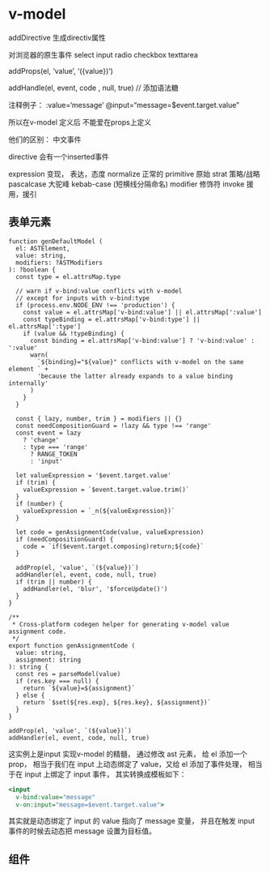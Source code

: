 # v-model  

addDirective 生成directiv属性

对浏览器的原生事件
select  input radio checkbox  texttarea

addProps(el, ‘value’, ‘$(${value})’)

addHandle(el, event, code , null, true) // 添加语法糖

注释例子：
:value=‘message’
@input=“message=$event.target.value”

所以在v-model 定义后 不能爱在props上定义

他们的区别： 中文事件

directive 会有一个inserted事件

expression  变现， 表达，态度
normalize  正常的
primitive  原始
strat  策略/战略
pascalcase 大驼峰
kebab-case (短横线分隔命名)
modifier 修饰符
invoke  援用，援引

## 表单元素

```JS
function genDefaultModel (
  el: ASTElement,
  value: string,
  modifiers: ?ASTModifiers
): ?boolean {
  const type = el.attrsMap.type

  // warn if v-bind:value conflicts with v-model
  // except for inputs with v-bind:type
  if (process.env.NODE_ENV !== 'production') {
    const value = el.attrsMap['v-bind:value'] || el.attrsMap[':value']
    const typeBinding = el.attrsMap['v-bind:type'] || el.attrsMap[':type']
    if (value && !typeBinding) {
      const binding = el.attrsMap['v-bind:value'] ? 'v-bind:value' : ':value'
      warn(
        `${binding}="${value}" conflicts with v-model on the same element ` +
        'because the latter already expands to a value binding internally'
      )
    }
  }

  const { lazy, number, trim } = modifiers || {}
  const needCompositionGuard = !lazy && type !== 'range'
  const event = lazy
    ? 'change'
    : type === 'range'
      ? RANGE_TOKEN
      : 'input'

  let valueExpression = '$event.target.value'
  if (trim) {
    valueExpression = `$event.target.value.trim()`
  }
  if (number) {
    valueExpression = `_n(${valueExpression})`
  }

  let code = genAssignmentCode(value, valueExpression)
  if (needCompositionGuard) {
    code = `if($event.target.composing)return;${code}`
  }

  addProp(el, 'value', `(${value})`)
  addHandler(el, event, code, null, true)
  if (trim || number) {
    addHandler(el, 'blur', '$forceUpdate()')
  }
}
```

```JS
/**
 * Cross-platform codegen helper for generating v-model value assignment code.
 */
export function genAssignmentCode (
  value: string,
  assignment: string
): string {
  const res = parseModel(value)
  if (res.key === null) {
    return `${value}=${assignment}`
  } else {
    return `$set(${res.exp}, ${res.key}, ${assignment})`
  }
}
```

```JS
addProp(el, 'value', `(${value})`)
addHandler(el, event, code, null, true)
```

这实例上是input 实现v-model 的精髓， 通过修改 ast 元素， 给 el 添加一个 prop， 相当于我们在 input 上动态绑定了 value，又给 el 添加了事件处理， 相当于在 input 上绑定了 input 事件， 其实转换成模板如下：

```htm
<input
  v-bind:value="message"
  v-on:input="message=$event.target.value">
```

其实就是动态绑定了 input 的 value 指向了 message 变量， 并且在触发 input 事件的时候去动态把 message 设置为目标值。

## 组件
